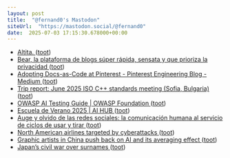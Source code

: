 ```yaml
---
layout: post
title:  "@fernand0's Mastodon"
siteUrl:  "https://mastodon.social/@fernand0"
date:  2025-07-03 17:15:30.678000+00:00
---
```

*  [Altita. ](https://avecesunafoto.wordpress.com/2025/07/03/altita) ([toot](https://mastodon.social/@fernand0/114790428224883072))
*  [Bear, la plataforma de blogs súper rápida, sensata y que prioriza la privacidad ](https://victorhckinthefreeworld.com/2023/01/03/bear-la-plataforma-de-blogs-super-rapida-sensata-y-que-prioriza-la-privacidad) ([toot](https://mastodon.social/@fernand0/114790402193629508))
*  [Adopting Docs-as-Code at Pinterest - Pinterest Engineering Blog - Medium ](https://medium.com/pinterest-engineering/adopting-docs-as-code-at-pinterest-4f18ad169c2) ([toot](https://mastodon.social/@fernand0/114790147548565268))
*  [Trip report: June 2025 ISO C++ standards meeting (Sofia, Bulgaria) ](https://herbsutter.com/2025/06/21/trip-report-june-2025-iso-c-standards-meeting-sofia-bulgaria) ([toot](https://mastodon.social/@fernand0/114789991545944742))
*  [OWASP AI Testing Guide \| OWASP Foundation ](https://owasp.org/www-project-ai-testing-guide) ([toot](https://mastodon.social/@fernand0/114789760850051371))
*  [Escuela de Verano 2025 \| AI HUB ](https://aihub.csic.es/escuela-verano-2025) ([toot](https://mastodon.social/@fernand0/114789072081540448))
*  [Auge y olvido de las redes sociales: la comunicación humana al servicio de ciclos de usar y tirar ](https://www.rtve.es/noticias/20250630/comunicacion-humana-servicio-ciclos-usar-tirar-redes-sociales/16626215.shtm) ([toot](https://mastodon.social/@fernand0/114788823306839988))
*  [North American airlines targeted by cyberattacks ](https://www.nbcnews.com/tech/security/american-airlines-targeted-cyberattacks-westjet-hawaii-rcna21564) ([toot](https://mastodon.social/@fernand0/114788667104046202))
*  [Graphic artists in China push back on AI and its averaging effect ](https://www.theverge.com/ai-artificial-intelligence/688645/graphic-artists-china-a) ([toot](https://mastodon.social/@fernand0/114788305492035379))
*  [Japan’s civil war over surnames ](https://www.economist.com/asia/2025/06/26/japans-civil-war-over-surname) ([toot](https://mastodon.social/@fernand0/114786628342495648))
